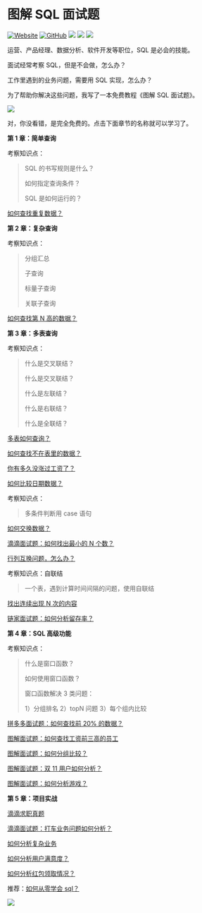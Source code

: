 # **图解 SQL 面试题**

<p align='laft'>
<a href="https://houzidata.gitbook.io/sql/" target="_blank"><img alt="Website" src="https://img.shields.io/website?label=%E5%9C%A8%E7%BA%BF%E7%94%B5%E5%AD%90%E4%B9%A6&style=flat-square&down_color=blue&down_message=%E7%82%B9%E8%BF%99%E9%87%8C&up_color=blue&up_message=%E7%82%B9%E8%BF%99%E9%87%8C&url=https%3A%2F%2Flabuladong.gitee.io%2Falgo&logo=Gitea"></a>
<a href="https://github.com/houzidata/Graphical-SQL-interview-questions" target="_blank"><img alt="GitHub" src="https://img.shields.io/github/stars/houzidata/Graphical-SQL-interview-questions?label=Stars&style=flat-square&logo=GitHub"></a>
<a href="https://github.com/houzidata" target="_blank"><img src="https://img.shields.io/badge/作者-@猴子-000000.svg?style=flat-square&logo=GitHub"></a>
<a href="https://www.zhihu.com/people/houziliaorenwu" target="_blank"><img src="https://img.shields.io/badge/%E7%9F%A5%E4%B9%8E-@猴子-000000.svg?style=flat-square&logo=Zhihu"></a>
<a href="./_image/公众号二维码.jpg" target="_blank"><img src="https://img.shields.io/badge/公众号-@猴子数据分析-000000.svg?style=flat-square&logo=WeChat"></a>
</p>

运营、产品经理、数据分析、软件开发等职位，SQL 是必会的技能。  

面试经常考察 SQL，但是不会做，怎么办？  

工作里遇到的业务问题，需要用 SQL 实现，怎么办？

为了帮助你解决这些问题，我写了一本免费教程《图解 SQL 面试题》。

![](https://mmbiz.qpic.cn/mmbiz_png/PnRVMhXvfFJnAZ2YoQlo1AWDyKOlIVQuJib1TBv3AmeqjQ2eyqMdJ57CZtW0qWYdPI7wWunk5KJermttarbia0Gw/640?wx_fmt=png)

对，你没看错，是完全免费的。点击下面章节的名称就可以学习了。


**第 1 章：简单查询**

考察知识点：

> SQL 的书写规则是什么？
> 
> 如何指定查询条件？
> 
> SQL 是如何运行的？

[如何查找重复数据？](./_chapter1_简单查询/图解面试题：如何查找重复数据.md)  

**第 2 章：复杂查询**

考察知识点：

> 分组汇总
> 
> 子查询
> 
> 标量子查询
> 
> 关联子查询

[如何查找第 N 高的数据？](./_chapter2_复杂查询/图解面试题：如何查找第N高的数据.md)  

**第 3 章：多表查询**

考察知识点：

> 什么是交叉联结？
> 
> 什么是交叉联结？
> 
> 什么是左联结？
> 
> 什么是右联结？
> 
> 什么是全联结？

[多表如何查询？](./_chapter3_多表查询/图解面试题：多表如何查询.md)

[如何查找不在表里的数据？](./_chapter3_多表查询/图解面试题：如何查找不在表里的数据.md)

[你有多久没涨过工资了？](./_chapter3_多表查询/图解面试题：你有多久没涨过工资了.md)  

[如何比较日期数据？](./_chapter3_多表查询/图解面试题：如何比较日期数据.md)

考察知识点：

> 多条件判断用 case 语句

[如何交换数据？](./_chapter3_多表查询/图解面试题：如何交换数据.md)

[滴滴面试题：如何找出最小的 N 个数？](./_chapter3_多表查询/滴滴2020年面试题：如何找出最小的N个数.md)

[行列互换问题，怎么办？](./_chapter3_多表查询/图解面试题：行列互换问题，怎么办？送你一个万能模版.md)  

考察知识点：自联结

> 一个表，遇到计算时间间隔的问题，使用自联结

[找出连续出现 N 次的内容](./_chapter3_多表查询/图解面试题：找出连续出现N次的内容.md)

[链家面试题：如何分析留存率？](./_chapter3_多表查询/链家面试题：如何分析留存率.md)

**第 4 章：SQL 高级功能**

考察知识点：

> 什么是窗口函数？
> 
> 如何使用窗口函数？
> 
> 窗口函数解决 3 类问题：
> 
> 1）分组排名 2）topN 问题 3）每个组内比较

[拼多多面试题：如何查找前 20% 的数据？](./_chapter4_SQL高级功能/拼多多面试题.md)  

[图解面试题：如何查找工资前三高的员工](./_chapter4_SQL高级功能/图解面试题：如何查找工资前三高的员工.md)  

[图解面试题：如何分组比较？](./_chapter4_SQL高级功能/图解面试题：如何分组比较.md)  

[图解面试题：双 11 用户如何分析？](./_chapter4_SQL高级功能/图解面试题：双11用户如何分析.md)

[图解面试题：如何分析游戏？](./_chapter4_SQL高级功能/图解面试题：如何分析游戏.md)  

**第 5 章：项目实战**

[滴滴求职真题](./_chapter5_项目实战/图解面试题：滴滴2020求职真题.md)

[滴滴面试题：打车业务问题如何分析？](./_chapter5_项目实战/滴滴面试题：打车业务问题如何分析？.md)

[如何分析复杂业务](./_chapter5_项目实战/电商面试题：如何分析复杂业务.md)

[如何分析用户满意度？](./_chapter5_项目实战/图解面试题：如何分析用户满意度.md)  

[如何分析红包领取情况？](./_chapter5_项目实战/图解面试题：如何分析红包领取情况.md)

推荐：[如何从零学会 sql？](http://mp.weixin.qq.com/s?__biz=MzAxMTMwNTMxMQ==&mid=2649247566&idx=2&sn=5af748b677eb72028764dde0577675fb&chksm=835fc77eb4284e68e8cfe3f08c5a671b9e080b2651f20b40b1c793ffda4042ae43ad8f35a755&scene=21#wechat_redirect)

[![](https://mmbiz.qpic.cn/mmbiz_png/PnRVMhXvfFLIBubXLZVOOMBUS4hIgCM9NkHCauHjz0fOhvaA3TnJWx3N4njnLV1soStKCHq7msnOWNRiaHKBAsA/640?wx_fmt=png)](http://mp.weixin.qq.com/s?__biz=MzAxMTMwNTMxMQ==&mid=2649247566&idx=2&sn=5af748b677eb72028764dde0577675fb&chksm=835fc77eb4284e68e8cfe3f08c5a671b9e080b2651f20b40b1c793ffda4042ae43ad8f35a755&scene=21#wechat_redirect)
